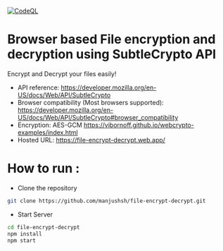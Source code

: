 [![CodeQL](https://github.com/manjushsh/file-encrypt-decrypt/actions/workflows/codeql.yml/badge.svg?branch=test%2Fci-cd)](https://github.com/manjushsh/file-encrypt-decrypt/actions/workflows/codeql.yml)

# Browser based File encryption and decryption using SubtleCrypto API

Encrypt and Decrypt your files easily!

- API reference: <https://developer.mozilla.org/en-US/docs/Web/API/SubtleCrypto>
- Browser compatibility (Most browsers supported): <https://developer.mozilla.org/en-US/docs/Web/API/SubtleCrypto#browser_compatibility>
- Encryption: AES-GCM <https://vibornoff.github.io/webcrypto-examples/index.html>
- Hosted URL: <https://file-encrypt-decrypt.web.app/>


# How to run :
- Clone the repository

```bash
git clone https://github.com/manjushsh/file-encrypt-decrypt.git
```

- Start Server

```bash
cd file-encrypt-decrypt
npm install
npm start
```
